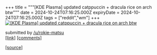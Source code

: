 +++
title = """[KDE Plasma] updated catppuccin + dracula rice on arch btw"""
date = 2024-10-24T07:16:25.000Z
expiryDate = 2024-10-24T07:16:25.000Z
tags = ["reddit","wm"]
+++
[![[KDE Plasma] updated catppuccin + dracula rice on arch btw ](https://a.thumbs.redditmedia.com/aWFQz5Y70IddBG9aqwW_YrTSL2qG_t7YI3gq5FWCme4.jpg "[KDE Plasma] updated catppuccin + dracula rice on arch btw ")](https://www.reddit.com/r/unixporn/comments/1gawuqb/kde_plasma_updated_catppuccin_dracula_rice_on/)

submitted by [/u/rokie-matsu](https://www.reddit.com/user/rokie-matsu)  
[\[link\]](https://www.reddit.com/gallery/1gawuqb) [\[comments\]](https://www.reddit.com/r/unixporn/comments/1gawuqb/kde_plasma_updated_catppuccin_dracula_rice_on/)

[[source]](https://www.reddit.com/r/unixporn/comments/1gawuqb/kde_plasma_updated_catppuccin_dracula_rice_on/)
